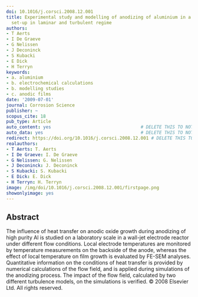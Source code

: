 ```yaml
---
doi: 10.1016/j.corsci.2008.12.001
title: Experimental study and modelling of anodizing of aluminium in a wall-jet electrode
  set-up in laminar and turbulent regime
authors:
- T Aerts
- I De Graeve
- G Nelissen
- J Deconinck
- S Kubacki
- E Dick
- H Terryn
keywords:
- a. aluminium
- b. electrochemical calculations
- b. modelling studies
- c. anodic films
date: '2009-07-01'
journal: Corrosion Science
publisher: ~
scopus_cite: 18
pub_type: Article
auto_content: yes                                  # DELETE THIS TO NOT AUTO GENERATE CONTENT
auto_data: yes                                     # DELETE THIS TO NOT AUTO GENERATE METADATA
redirect: https://doi.org/10.1016/j.corsci.2008.12.001 # DELETE THIS TO NOT REDIRECT
realauthors:
- T Aerts: T. Aerts
- I De Graeve: I. De Graeve
- G Nelissen: G. Nelissen
- J Deconinck: J. Deconinck
- S Kubacki: S. Kubacki
- E Dick: E. Dick
- H Terryn: H. Terryn
image: /img/doi/10.1016/j.corsci.2008.12.001/firstpage.png
showonlyimage: yes
---
```



## Abstract
The influence of heat transfer on anodic oxide growth during anodizing of high purity Al is studied on a laboratory scale in a wall-jet electrode reactor under different flow conditions. Local electrode temperatures are monitored by temperature measurements on the backside of the anode, whereas the effect of local temperature on film growth is evaluated by FE-SEM analyses. Quantitative information on the conditions of heat transfer is provided by numerical calculations of the flow field, and is applied during simulations of the anodizing process. The impact of the flow field, calculated by two different turbulence models, on the simulations is verified. © 2008 Elsevier Ltd. All rights reserved.
